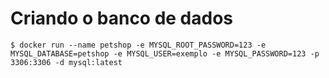 # Criando o banco de dados

``` $ docker run --name petshop -e MYSQL_ROOT_PASSWORD=123 -e MYSQL_DATABASE=petshop -e MYSQL_USER=exemplo -e MYSQL_PASSWORD=123 -p 3306:3306 -d mysql:latest ```